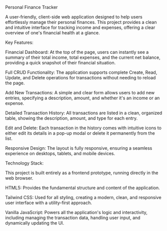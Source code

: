 Personal Finance Tracker

A user-friendly, client-side web application designed to help users effortlessly manage their personal finances. This project provides a clean and intuitive interface for tracking income and expenses, offering a clear overview of one's financial health at a glance.

Key Features:

Financial Dashboard: At the top of the page, users can instantly see a summary of their total income, total expenses, and the current net balance, providing a quick snapshot of their financial situation.

Full CRUD Functionality: The application supports complete Create, Read, Update, and Delete operations for transactions without needing to reload the page.

Add New Transactions: A simple and clear form allows users to add new entries, specifying a description, amount, and whether it's an income or an expense.

Detailed Transaction History: All transactions are listed in a clean, organized table, showing the description, amount, and type for each entry.

Edit and Delete: Each transaction in the history comes with intuitive icons to either edit its details in a pop-up modal or delete it permanently from the list.

Responsive Design: The layout is fully responsive, ensuring a seamless experience on desktops, tablets, and mobile devices.

Technology Stack:

This project is built entirely as a frontend prototype, running directly in the web browser.

HTML5: Provides the fundamental structure and content of the application.

Tailwind CSS: Used for all styling, creating a modern, clean, and responsive user interface with a utility-first approach.

Vanilla JavaScript: Powers all the application's logic and interactivity, including managing the transaction data, handling user input, and dynamically updating the UI.
